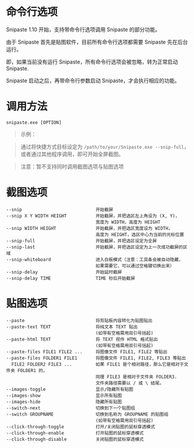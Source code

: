 # 命令行选项

Snipaste 1.10 开始，支持带命令行选项调用 Snipaste 的部分功能。

由于 Snipaste 首先是贴图软件，目前所有命令行选项都需要 Snipaste 先在后台运行。

即，如果当前没有运行 Snipaste，所有命令行选项会被忽略，转为正常启动 Snipaste.

Snipaste 启动之后，再带命令行参数启动 Snipaste，才会执行相应的功能。


# 调用方法
    snipaste.exe [OPTION]

> 示例：

> 通过将快捷方式目标设定为 `/path/to/your/Snipaste.exe --snip-full`，或者通过其他程序调用，即可开始全屏截图。

> 注意：暂不支持同时调用截图选项与贴图选项

# 截图选项

    --snip                            开始截屏
    --snip X Y WIDTH HEIGHT           开始截屏，并把选区左上角设为 (X, Y)，
                                      宽度为 WIDTH，高度为 HEIGHT
    --snip WIDTH HEIGHT               开始截屏，并把选区宽度设为 WIDTH，
                                      高度为 HEIGHT，选区中心为当前的光标位置
    --snip-full                       开始截屏，并把选区设定为全屏
    --snip-last                       开始截屏，并把选区设定为上一次成功截屏的区域
    --snip-whiteboard                 进入白板模式（注意：工具条会被自动隐藏，
                                      如果需要它，可以通过空格键切换出来）
    --snip-delay                      开始延时截屏
    --snip-delay TIME                 TIME 秒后开始截屏

# 贴图选项

    --paste                           将剪贴板内容转化为贴图贴出
    --paste-text TEXT                 将纯文本 TEXT 贴出
                                      (如带有空格需用双引号括起)
    --paste-html TEXT                 将 TEXT 视作 HTML 格式贴出
                                      (如带有空格需用双引号括起)
    --paste-files FILE1 FILE2 ...     将图像文件 FILE1, FILE2 等贴出
    --paste-files FOLDER1 FILE1       将图像文件 FILE1, FILE2, FILE3 等贴出 
      FILE2 FOLDER2 FILE3 ...         如果 FILE1 是个相对路径，那么它是相对于文件夹 FOLDER1 的，
                                      同理 FILE3 是相对于文件夹 FOLDER3.
                                      文件夹路径需要以 / 或 \ 结尾。
    --images-toggle                   显示/隐藏所有贴图
    --images-show                     显示所有贴图
    --images-hide                     隐藏所有贴图
    --switch-next                     切换到下一个贴图组
    --switch GROUPNAME                切换到名称为 GROUPNAME 的贴图组
                                      (如带有空格需用双引号括起)
    --click-through-toggle            打开/关闭贴图的鼠标穿透模式
    --click-through-enable            打开贴图的鼠标穿透模式
    --click-through-disable           关闭贴图的鼠标穿透模式


